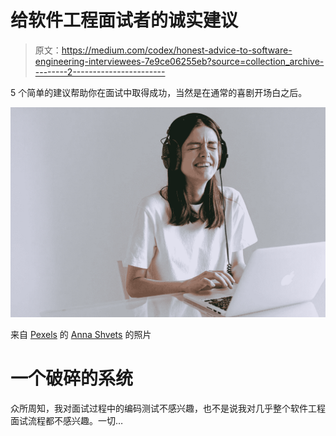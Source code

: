 # 给软件工程面试者的诚实建议

> 原文：<https://medium.com/codex/honest-advice-to-software-engineering-interviewees-7e9ce06255eb?source=collection_archive---------2----------------------->

5 个简单的建议帮助你在面试中取得成功，当然是在通常的喜剧开场白之后。

![](img/011f9f78761760bdf31a1c15b112750f.png)

来自 [Pexels](https://www.pexels.com/photo/woman-in-white-crew-neck-t-shirt-using-macbook-pro-3986953/?utm_content=attributionCopyText&utm_medium=referral&utm_source=pexels) 的 [Anna Shvets](https://www.pexels.com/@shvetsa?utm_content=attributionCopyText&utm_medium=referral&utm_source=pexels) 的照片

# 一个破碎的系统

众所周知，我对面试过程中的编码测试不感兴趣，也不是说我对几乎整个软件工程面试流程都不感兴趣。一切…